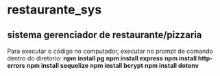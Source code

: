 # restaurante_sys
## sistema gerenciador de restaurante/pizzaria

Para executar o código no computador, executar no prompt de comando dentro do diretorio:
**npm install pg**
**npm install express**
**npm install http-errors**
**npm install sequelize**
**npm install bcrypt**
**npm install dotenv**

